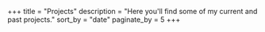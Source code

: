 +++
title = "Projects"
description = "Here you'll find some of my current and past projects."
sort_by = "date"
paginate_by = 5
+++
